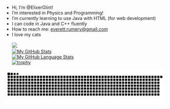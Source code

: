 - Hi, I’m @ElixerGlint!
- I’m interested in Physics and Programming!
- I’m currently learning to use Java with HTML (for web development)
- I can code in Java and C++ fluently
- How to reach me: everett.rumery@gmail.com
- I love my cats
<br><br>
![](https://github-readme-streak-stats.herokuapp.com/?user=ElixerGlint&theme=ambient_gradient&hide_border=false)<br/>
[![My GitHub Stats](https://github-readme-stats.vercel.app/api/?username=ElixerGlint&count_private=true&theme=ambient_gradient&showicons=true)]()<br/>
[![My GitHub Language Stats](https://github-readme-stats.vercel.app/api/top-langs/?username=ElixerGlint&langs_count=5&theme=ambient_gradient)]()<br/>
[![trophy](https://github-profile-trophy.vercel.app/?username=ElixerGlint&margin-w=8&theme=ambient_gradient)](https://github.com/ryo-ma/github-profile-trophy)<br/>

![Snake animation](https://raw.githubusercontent.com/ElixerGlint/ElixerGlint/output/github-contribution-grid-snake-dark.svg)

